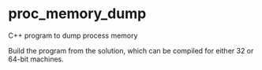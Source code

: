 # proc_memory_dump
C++ program to dump process memory

Build the program from the solution, which can be compiled for either 32 or 64-bit machines.
